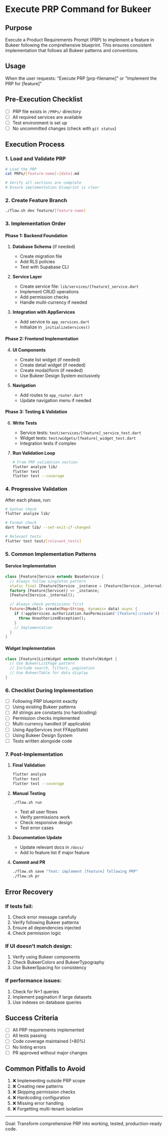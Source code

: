 # Execute PRP Command for Bukeer

## Purpose
Execute a Product Requirements Prompt (PRP) to implement a feature in Bukeer following the comprehensive blueprint. This ensures consistent implementation that follows all Bukeer patterns and conventions.

## Usage
When the user requests: "Execute PRP [prp-filename]" or "Implement the PRP for [feature]"

## Pre-Execution Checklist
- [ ] PRP file exists in `/PRPs/` directory
- [ ] All required services are available
- [ ] Test environment is set up
- [ ] No uncommitted changes (check with `git status`)

## Execution Process

### 1. Load and Validate PRP
```bash
# Load the PRP
cat PRPs/[feature-name]-[date].md

# Verify all sections are complete
# Ensure implementation blueprint is clear
```

### 2. Create Feature Branch
```bash
./flow.sh dev feature/[feature-name]
```

### 3. Implementation Order

#### Phase 1: Backend Foundation
1. **Database Schema** (if needed)
   - Create migration file
   - Add RLS policies
   - Test with Supabase CLI

2. **Service Layer**
   - Create service file: `lib/services/[feature]_service.dart`
   - Implement CRUD operations
   - Add permission checks
   - Handle multi-currency if needed

3. **Integration with AppServices**
   - Add service to `app_services.dart`
   - Initialize in `_initializeServices()`

#### Phase 2: Frontend Implementation
4. **UI Components**
   - Create list widget (if needed)
   - Create detail widget (if needed)
   - Create modal/form (if needed)
   - Use Bukeer Design System exclusively

5. **Navigation**
   - Add routes to `app_router.dart`
   - Update navigation menu if needed

#### Phase 3: Testing & Validation
6. **Write Tests**
   - Service tests: `test/services/[feature]_service_test.dart`
   - Widget tests: `test/widgets/[feature]_widget_test.dart`
   - Integration tests if complex

7. **Run Validation Loop**
   ```bash
   # From PRP validation section
   flutter analyze lib/
   flutter test
   flutter test --coverage
   ```

### 4. Progressive Validation
After each phase, run:
```bash
# Syntax check
flutter analyze lib/

# Format check
dart format lib/ --set-exit-if-changed

# Relevant tests
flutter test test/[relevant_tests]
```

### 5. Common Implementation Patterns

#### Service Implementation
```dart
class [Feature]Service extends BaseService {
  // Always follow singleton pattern
  static final [Feature]Service _instance = [Feature]Service._internal();
  factory [Feature]Service() => _instance;
  [Feature]Service._internal();

  // Always check permissions first
  Future<[Model]> create(Map<String, dynamic> data) async {
    if (!appServices.authorization.hasPermission('[feature]:create')) {
      throw UnauthorizedException();
    }
    // Implementation
  }
}
```

#### Widget Implementation
```dart
class [Feature]ListWidget extends StatefulWidget {
  // Use BukeerListPage pattern
  // Include search, filters, pagination
  // Use BukeerTable for data display
}
```

### 6. Checklist During Implementation
- [ ] Following PRP blueprint exactly
- [ ] Using existing Bukeer patterns
- [ ] All strings are constants (no hardcoding)
- [ ] Permission checks implemented
- [ ] Multi-currency handled (if applicable)
- [ ] Using AppServices (not FFAppState)
- [ ] Using Bukeer Design System
- [ ] Tests written alongside code

### 7. Post-Implementation
1. **Final Validation**
   ```bash
   flutter analyze
   flutter test
   flutter test --coverage
   ```

2. **Manual Testing**
   ```bash
   ./flow.sh run
   ```
   - Test all user flows
   - Verify permissions work
   - Check responsive design
   - Test error cases

3. **Documentation Update**
   - Update relevant docs in `/docs/`
   - Add to feature list if major feature

4. **Commit and PR**
   ```bash
   ./flow.sh save "feat: implement [feature] following PRP"
   ./flow.sh pr
   ```

## Error Recovery

### If tests fail:
1. Check error message carefully
2. Verify following Bukeer patterns
3. Ensure all dependencies injected
4. Check permission logic

### If UI doesn't match design:
1. Verify using Bukeer components
2. Check BukeerColors and BukeerTypography
3. Use BukeerSpacing for consistency

### If performance issues:
1. Check for N+1 queries
2. Implement pagination if large datasets
3. Use indexes on database queries

## Success Criteria
- [ ] All PRP requirements implemented
- [ ] All tests passing
- [ ] Code coverage maintained (>80%)
- [ ] No linting errors
- [ ] PR approved without major changes

## Common Pitfalls to Avoid
1. ❌ Implementing outside PRP scope
2. ❌ Creating new patterns
3. ❌ Skipping permission checks
4. ❌ Hardcoding configuration
5. ❌ Missing error handling
6. ❌ Forgetting multi-tenant isolation

---
Goal: Transform comprehensive PRP into working, tested, production-ready code.